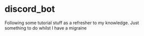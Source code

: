 # discord_bot
Following some tutorial stuff as a refresher to my knowledge. Just something to do whilst I have a migraine
